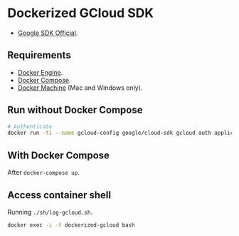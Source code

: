 # Dockerized GCloud SDK

* [Google SDK Official](https://hub.docker.com/r/google/cloud-sdk/).

## Requirements
* [Docker Engine](https://docs.docker.com/installation/).
* [Docker Compose](https://docs.docker.com/compose/).
* [Docker Machine](https://docs.docker.com/machine/) (Mac and Windows only).

## Run without Docker Compose
```sh
# Authenticate
docker run -ti --name gcloud-config google/cloud-sdk gcloud auth application-default login
```

## With Docker Compose
After `docker-compose up`.

## Access container shell

Running `./sh/log-gcloud.sh`.

```sh
docker exec -i -t dockerized-gcloud bash
```